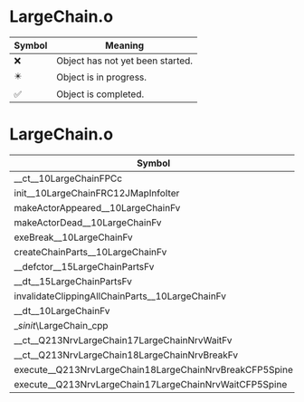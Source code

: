 # LargeChain.o
| Symbol | Meaning 
| ------------- | ------------- 
| :x: | Object has not yet been started. 
| :eight_pointed_black_star: | Object is in progress. 
| :white_check_mark: | Object is completed. 


# LargeChain.o
| Symbol | Decompiled? |
| ------------- | ------------- |
| __ct__10LargeChainFPCc | :white_check_mark: |
| init__10LargeChainFRC12JMapInfoIter | :white_check_mark: |
| makeActorAppeared__10LargeChainFv | :white_check_mark: |
| makeActorDead__10LargeChainFv | :white_check_mark: |
| exeBreak__10LargeChainFv | :white_check_mark: |
| createChainParts__10LargeChainFv | :x: |
| __defctor__15LargeChainPartsFv | :x: |
| __dt__15LargeChainPartsFv | :white_check_mark: |
| invalidateClippingAllChainParts__10LargeChainFv | :white_check_mark: |
| __dt__10LargeChainFv | :white_check_mark: |
| __sinit_\LargeChain_cpp | :white_check_mark: |
| __ct__Q213NrvLargeChain17LargeChainNrvWaitFv | :white_check_mark: |
| __ct__Q213NrvLargeChain18LargeChainNrvBreakFv | :white_check_mark: |
| execute__Q213NrvLargeChain18LargeChainNrvBreakCFP5Spine | :white_check_mark: |
| execute__Q213NrvLargeChain17LargeChainNrvWaitCFP5Spine | :white_check_mark: |
